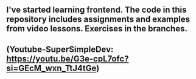 ## I've started learning frontend. The code in this repository includes assignments and examples from video lessons. Exercises in the branches.
## (Youtube-SuperSimpleDev: https://youtu.be/G3e-cpL7ofc?si=GEcM_wxn_TtJ4tGe)
